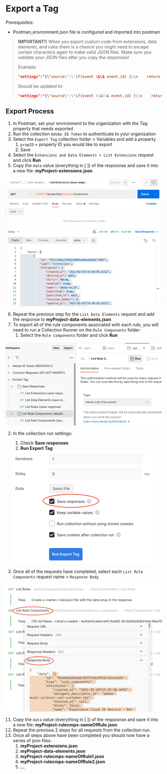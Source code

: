 # Export a Tag

Prerequisites:

* Postman_environment.json file is configured and imported into postman

> **IMPORTANT!!** When you export custom code from extensions, data elements, and rules there is a chance you might need to escape certain characters again to make valid JSON files. Make sure you validate your JSON files after you copy the responses!
>
> Example:
>
> ```json
> "settings":"{\"source\":\"if(event \&\& event.id) {\\n    return event.id;\\n}\"}"
> ```
>
> Should be updated to:
>
> ```json
> "settings":"{\"source\":\"if(event \\&\\& event.id) {\\n    return event.id;\\n}\"}"
> ```
>
> 

## Export Process

1. In Postman, set your environment to the organization with the Tag property that needs exported
2. Run the collection `Adobe IO Token` to authenticate to your organization
3. Select the `Export Tag` collection folder > Variables and add a property
   1. `propID` = property ID you would like to export
   2. Save
4. Select the `Extensions and Data Elements > List Extensions` request and click **Run**
5. Copy the `data` value (everything in [ ]) of the resposnse and save it into a new file: **myProject-extensions.json**

![image-20220208170448141](links/exportTagCollection/image-20220208170448141.png)

6. Repeat the previous step for the `List Data Elements` request and add the response to **myProject-data-elements.json**
7. To export all of the rule components associated with each rule, you will need to run a Collection Runner on the `Rule Components` folder:
   1. Select the `Rule Components` folder and click **Run**


![image-20220208171125804](links/exportTagCollection/image-20220208171125804.png)

   2. In the collection run settings:

         1. Check **Save responses**
         2. **Run Export Tag**

      <img src="links/exportTagCollection/Screen Shot 2022-02-11 at 5.20.38 PM.png" alt="Screen Shot 2022-02-11 at 5.20.38 PM" style="zoom:50%;" />

10. Once all of the requests have completed, select each `List Rule Components` request name > `Response Body`

<img src="links/exportTagCollection/Screen Shot 2022-02-11 at 5.19.16 PM.png" alt="Screen Shot 2022-02-11 at 5.19.16 PM" style="zoom:50%;" />

11. Copy the `data` value (everything in [ ]) of the resposnse and save it into a new file: **myProject-rulecmps-nameOfRule.json**
12. Repeat the previous 2 steps for all requests from the collection run. 
13. Once all steps above have been completed you should now have a series of json files:
    1. **myProject-extensions.json**
    2. **myProject-data-elements.json**
    4. **myProject-rulecmps-nameOfRule1.json**
    5. **myProject-rulecmps-nameOfRule2.json**
    6. **...**